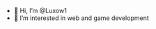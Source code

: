 - 👋 Hi, I’m @Luxow1
- 👀 I’m interested in web and game development 


<!---
Luxow1/Luxow1 is a ✨ special ✨ repository because its `README.md` (this file) appears on your GitHub profile.
You can click the Preview link to take a look at your changes.
--->
